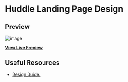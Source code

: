 # Huddle Landing Page Design

## Preview

![image](https://user-images.githubusercontent.com/87664239/180667564-66e22d3e-2ad3-4375-bf8f-bd5ab38014cd.png)

**[View Live Preview](https://jeremiey.github.io/huddle-landing-page/)**

## Useful Resources

- [Design Guide.](https://drive.google.com/drive/folders/19i47IPhJbarXdhKFWkyQ6fPslxU7hCrK?usp=sharing)

